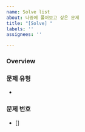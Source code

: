 ```yaml
---
name: Solve list
about: 나중에 풀어보고 싶은 문제
title: "[Solve] "
labels: ''
assignees: ''

---
```


### Overview


### 문제 유형
- 

### 문제 번호
- [] 